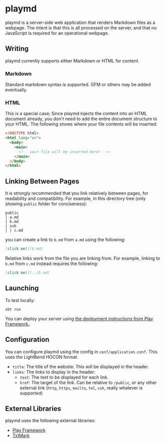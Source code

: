 # playmd
playmd is a server-side web application that renders Markdown files as a webpage. The intent is that this is all 
processed on the server, and that no JavaScript is required for an operational webpage.

## Writing
playmd currently supports either Markdown or HTML for content.

### Markdown
Standard markdown syntax is supported. GFM or others may be added eventually.

### HTML
This is a special case; Since playmd injects the content into an HTML document already, you don't need to add the entire
document structure to your HTML. The following shows where your file contents will be inserted:
```html
<!DOCTYPE html>
<html lang="en">
  <body>
    <main>
      <!-- your file will be inserted here! -->
    </main>
  </body>
</html>
```

## Linking Between Pages
It is strongly recommended that you link relatively between pages, for readability and compatibility. For example, in
this directory tree (only showing `public` folder for conciseness):
```
public
| a.md
| b.md
| sub
| | c.md
```

you can create a link to `b.md` from `a.md` using the following:
```md
[click me!](b.md)
```

Relative links work from the file you are linking from. For example, linking to `b.md` from `c.md` instead requires the
following:
```md
[click me!](../b.md)
```

## Launching

To test locally:

```shell
sbt run
```

You can deploy your server using 
[the deployment instructions from Play Framework.](https://www.playframework.com/documentation/2.8.x/Deploying).

## Configuration
You can configure playmd using the config in `conf/application.conf`. This uses the LightBend HOCON format.

- `title`: The title of the website. This will be displayed in the header.
- `links`: The links to display in the header:
  - `text`: The text to be displayed for each link.
  - `href`: The target of the link. Can be relative to `/public`, or any other external link (`http`, `https`, `mailto`,
    `tel`, `ssh`, really whatever is supported)

## External Libraries

playmd uses the following external libraries:

- [Play Framework](https://www.playframework.com)
- [TxtMark](https://github.com/rjeschke/txtmark)